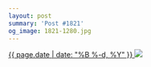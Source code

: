 ```yaml
---
layout: post
summary: 'Post #1821'
og_image: 1821-1280.jpg
---
```


<p>
 <time>
  <a href="/1821">
   {{ page.date | date: "%B %-d, %Y" }}
  </a>
 </time>
 <a href="/1821">
  <img sizes="(min-width: 700px) 50vw, calc(100vw - 2rem)" src="{{ site.assets_url }}/1821-640.jpg" srcset="{{ site.assets_url }}/1821-320.jpg 320w, {{ site.assets_url }}/1821-640.jpg 640w, {{ site.assets_url }}/1821-960.jpg 960w, {{ site.assets_url }}/1821-1280.jpg 1280w"/>
 </a>
</p>
